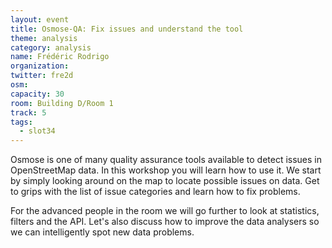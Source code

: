 ```yaml
---
layout: event
title: Osmose-QA: Fix issues and understand the tool
theme: analysis
category: analysis
name: Frédéric Rodrigo
organization: 
twitter: fre2d
osm:
capacity: 30
room: Building D/Room 1
track: 5
tags:
  - slot34
---
```

Osmose is one of many quality assurance tools available to detect issues in OpenStreetMap data. In this workshop you will learn how to use it. We start by simply looking around on the map to locate possible issues on data. Get to grips with the list of issue categories and learn how to fix problems.

For the advanced people in the room we will go further to look at statistics, filters and the API. Let's also discuss how to improve the data analysers so we can intelligently spot new data problems.
